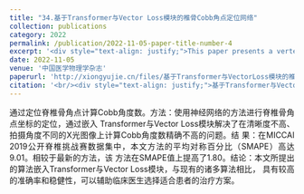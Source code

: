 ```yaml
---
title: "34.基于Transformer与Vector Loss模块的椎骨Cobb角点定位网络"
collection: publications
category: 2022
permalink: /publication/2022-11-05-paper-title-number-4
excerpt: '<div style="text-align: justify;">This paper presents a vertebral corner detection framework with an embedded Transformer mechanism for calculating Cobb angles. It uses data augmentation, Transformer, and Vector Loss modules to solve automated measurement issues. Experiments on the MICCAI 2019 dataset show the method has high accuracy (SMAPE of 9.01, 1.80 improvement), and can help clinical decision - making. Future work will focus on reducing model depth and complexity.</div>'
date: 2022-11-05
venue: '中国医学物理学杂志'
paperurl: 'http://xiongyujie.cn/files/基于Transformer与VectorLoss模块的椎骨Cobb角点定位网络.pdf'
citation: '<br/><div style="text-align: justify;">基于Transformer与Vector Loss模块的椎骨Cobb角点定位网络, 陈瑶，高永彬*，熊玉洁, 《中国医学物理学杂志》，2022，39 (11): 1393-1400</div>'
---
```


<div style="text-align: justify;">通过定位脊椎骨角点计算Cobb角度数。方法：使用神经网络的方法进行脊椎骨角点坐标的定位，通过嵌入 Transformer与Vector Loss模块解决了在清晰度不高、拍摄角度不同的X光图像上计算Cobb角度数精确不高的问题。结 果：在MICCAI 2019公开脊椎挑战赛数据集中，本文方法的平均对称百分比（SMAPE）高达9.01。相较于最新的方法，该 方法在SMAPE值上提高了1.80。结论：本文所提出的算法嵌入Transformer与Vector Loss模块，与现有的诸多算法相比， 具有较高的准确率和稳健性，可以辅助临床医生选择适合患者的治疗方案。</div>
<br/>

